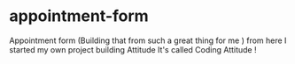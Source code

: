 # appointment-form
Appointment form (Building that from such a great thing for me ) from here I started my own  project building Attitude It's called Coding Attitude  !
